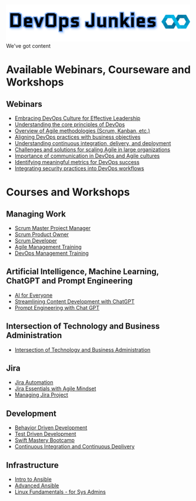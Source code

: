 [![DevOps Junkies](img/DevOpsJunkies_logo.png)](https://github.com/ProDataMan/DevOpsJunkies)
We've got content

# Available Webinars, Courseware and Workshops

## Webinars
- [Embracing DevOps Culture for Effective Leadership](Webinar-Embracing%20DevOps%20Culture%20for%20Effective%20Leadership.md)
- [Understanding the core principles of DevOps]()
- [Overview of Agile methodologies (Scrum, Kanban, etc.)]()
- [Aligning DevOps practices with business objectives]()
- [Understanding continuous integration, delivery, and deployment]()
- [Challenges and solutions for scaling Agile in large organizations]()
- [Importance of communication in DevOps and Agile cultures]()
- [Identifying meaningful metrics for DevOps success]()
- [Integrating security practices into DevOps workflows]()

# Courses and Workshops

## Managing Work
- [Scrum Master Project Manager](Certified%20Scrum%20Master.md)
- [Scrum Product Owner](Certified%20Scrum%20Product%20Owner.md)
- [Scrum Developer](#)
- [Agile Management Training](Agile%20Management%20Training.md)
- [DevOps Management Training](DevOps%20Management%20Training.md)

## Artificial Intelligence, Machine Learning, ChatGPT and Prompt Engineering
- [AI for Everyone](https://github.com/ProDataMan/Course-Outlines/blob/main/AI_for_Everyone.md)
- [Streamlining Content Development with ChatGPT](Streamlining%20Content%20Development%20Workflow%20with%20ChatGPT.md)
- [Prompt Engineering with Chat GPT](Chat%20GPT%20prompt%20engineering.md)

## Intersection of Technology and Business Administration
- [Intersection of Technology and Business Administration](Intersection%20of%20Technology%20and%20Business%20Administration.md)

## Jira
- [Jira Automation](Jira%20Automation.md)
- [Jira Essentials with Agile Mindset](Jira%20Essentials%20with%20Agile%20Mindset.md)
- [Managing Jira Project](Managing%20Jira%20Projects.md)

## Development
- [Behavior Driven Development](Behavior%20Driven%20Development.md)
- [Test Driven Development](Test%20Driven%20Development.md)
- [Swift Mastery Bootcamp](https://github.com/ProDataMan/Course-Outlines/blob/main/SwiftMasteryBootcamp.md)
- [Continuous Integration and Continuous Deplivery](#)

## Infrastructure
- [Intro to Ansible](Intro%20to%20Ansible.md)
- [Advanced Ansible](Intro%20to%20Ansible.md)
- [Linux Fundamentals - for Sys Admins](#)

